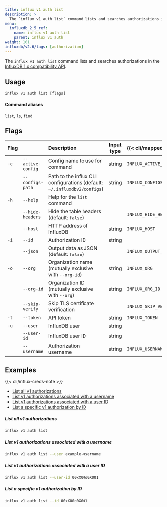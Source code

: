 ```yaml
---
title: influx v1 auth list
description: >
  The `influx v1 auth list` command lists and searches authorizations in the InfluxDB 1.x compatibility API.
menu:
  influxdb_2_5_ref:
    name: influx v1 auth list
    parent: influx v1 auth
weight: 101
influxdb/v2.6/tags: [authorization]
---
```


The `influx v1 auth list` command lists and searches authorizations in the [InfluxDB 1.x compatibility API](/influxdb/v2.6/reference/api/influxdb-1x/).

## Usage
```
influx v1 auth list [flags]
```

#### Command aliases
`list`, `ls`, `find`

## Flags
| Flag |                   | Description                                                              | Input type | {{< cli/mapped >}}     |
| :--- | :---------------- | :----------------------------------------------------------------------- | :--------: | :--------------------- |
| `-c` | `--active-config` | Config name to use for command                                           |   string   | `INFLUX_ACTIVE_CONFIG` |
|      | `--configs-path`  | Path to the influx CLI configurations (default: `~/.influxdbv2/configs`) |   string   | `INFLUX_CONFIGS_PATH`  |
| `-h` | `--help`          | Help for the `list` command                                              |            |                        |
|      | `--hide-headers`  | Hide the table headers (default: `false`)                                |            | `INFLUX_HIDE_HEADERS`  |
|      | `--host`          | HTTP address of InfluxDB                                                 |   string   | `INFLUX_HOST`          |
| `-i` | `--id`            | Authorization ID                                                         |   string   |                        |
|      | `--json`          | Output data as JSON (default: `false`)                                   |            | `INFLUX_OUTPUT_JSON`   |
| `-o` | `--org`           | Organization name (mutually exclusive with `--org-id`)                   |   string   | `INFLUX_ORG`           |
|      | `--org-id`        | Organization ID (mutually exclusive with `--org`)                        |   string   | `INFLUX_ORG_ID`        |
|      | `--skip-verify`   | Skip TLS certificate verification                                        |            | `INFLUX_SKIP_VERIFY`   |
| `-t` | `--token`         | API token                                                                |   string   | `INFLUX_TOKEN`         |
| `-u` | `--user`          | InfluxDB user                                                            |   string   |                        |
|      | `--user-id`       | InfluxDB user ID                                                         |   string   |                        |
|      | `--username`      | Authorization username                                                   |   string   | `INFLUX_USERNAME`      |

## Examples

{{< cli/influx-creds-note >}}

- [List all v1 authorizations](#list-all-v1-authorizations)
- [List v1 authorizations associated with a username](#list-v1-authorizations-associated-with-a-username)
- [List v1 authorizations associated with a user ID](#list-v1-authorizations-associated-with-a-user-id)
- [List a specific v1 authorization by ID](#list-a-specific-v1-authorization-by-id)

##### List all v1 authorizations
```sh
influx v1 auth list
```

##### List v1 authorizations associated with a username
```sh
influx v1 auth list --user example-username
```

##### List v1 authorizations associated with a user ID
```sh
influx v1 auth list --user-id 00xX00o0X001
```

##### List a specific v1 authorization by ID
```sh
influx v1 auth list --id 00xX00o0X001
```
